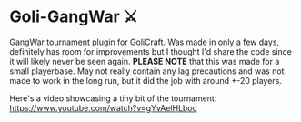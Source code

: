 # Goli-GangWar ⚔️
GangWar tournament plugin for GoliCraft. Was made in only a few days, definitely has room for improvements but I thought I'd share the code since it will likely never be seen again. **PLEASE NOTE** that this was made for a small playerbase. May not really contain any lag precautions and was not made to work in the long run, but it did the job with around +-20 players.

Here's a video showcasing a tiny bit of the tournament:<br>
https://www.youtube.com/watch?v=gYvAelHLboc

